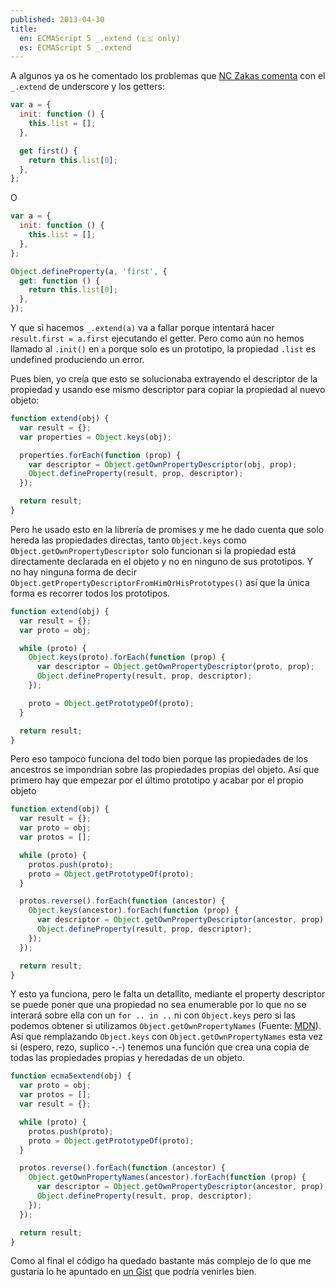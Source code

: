 ```yaml
---
published: 2013-04-30
title:
  en: ECMAScript 5 _.extend (🇪🇸 only)
  es: ECMAScript 5 _.extend
---
```


A algunos ya os he comentado los problemas que [NC Zakas comenta][1] con el `_.extend` de underscore y los getters:

```js
var a = {
  init: function () {
    this.list = [];
  },

  get first() {
    return this.list[0];
  },
};
```

<!-- end extract -->

O

```js
var a = {
  init: function () {
    this.list = [];
  },
};

Object.defineProperty(a, 'first', {
  get: function () {
    return this.list[0];
  },
});
```

Y que si hacemos `_.extend(a)` va a fallar porque intentará hacer `result.first = a.first` ejecutando el getter. Pero como aún no hemos llamado al `.init()` en `a` porque solo es un prototipo, la propiedad `.list` es undefined produciendo un error.

Pues bien, yo creía que esto se solucionaba extrayendo el descriptor de la propiedad y usando ese mismo descriptor para copiar la propiedad al nuevo objeto:

```js
function extend(obj) {
  var result = {};
  var properties = Object.keys(obj);

  properties.forEach(function (prop) {
    var descriptor = Object.getOwnPropertyDescriptor(obj, prop);
    Object.defineProperty(result, prop, descriptor);
  });

  return result;
}
```

Pero he usado esto en la librería de promises y me he dado cuenta que solo hereda las propiedades directas, tanto `Object.keys` como `Object.getOwnPropertyDescriptor` solo funcionan si la propiedad está directamente declarada en el objeto y no en ninguno de sus prototipos. Y no hay ninguna forma de decir `Object.getPropertyDescriptorFromHimOrHisPrototypes()` así que la única forma es recorrer todos los prototipos.

```js
function extend(obj) {
  var result = {};
  var proto = obj;

  while (proto) {
    Object.keys(proto).forEach(function (prop) {
      var descriptor = Object.getOwnPropertyDescriptor(proto, prop);
      Object.defineProperty(result, prop, descriptor);
    });

    proto = Object.getPrototypeOf(proto);
  }

  return result;
}
```

Pero eso tampoco funciona del todo bien porque las propiedades de los ancestros se impondrían sobre las propiedades propias del objeto. Así que primero hay que empezar por el último prototipo y acabar por el propio objeto

```js
function extend(obj) {
  var result = {};
  var proto = obj;
  var protos = [];

  while (proto) {
    protos.push(proto);
    proto = Object.getPrototypeOf(proto);
  }

  protos.reverse().forEach(function (ancestor) {
    Object.keys(ancestor).forEach(function (prop) {
      var descriptor = Object.getOwnPropertyDescriptor(ancestor, prop);
      Object.defineProperty(result, prop, descriptor);
    });
  });

  return result;
}
```

Y esto ya funciona, pero le falta un detallito, mediante el property descriptor se puede poner que una propiedad no sea enumerable por lo que no se interará sobre ella con un `for .. in ..` ni con `Object.keys` pero si las podemos obtener si utilizamos `Object.getOwnPropertyNames` (Fuente: [MDN][2]). Así que remplazando `Object.keys` con `Object.getOwnPropertyNames` esta vez si (espero, rezo, suplico -.-) tenemos una función que crea una copia de todas las propiedades propias y heredadas de un objeto.

```js
function ecma5extend(obj) {
  var proto = obj;
  var protos = [];
  var result = {};

  while (proto) {
    protos.push(proto);
    proto = Object.getPrototypeOf(proto);
  }

  protos.reverse().forEach(function (ancestor) {
    Object.getOwnPropertyNames(ancestor).forEach(function (prop) {
      var descriptor = Object.getOwnPropertyDescriptor(ancestor, prop);
      Object.defineProperty(result, prop, descriptor);
    });
  });

  return result;
}
```

Como al final el código ha quedado bastante más complejo de lo que me gustaría lo he apuntado en [un Gist][3] que podría venirles bien.

[1]: http://www.nczonline.net/blog/2012/12/11/are-your-mixins-ecmascript-5-compatible/
[2]: https://developer.mozilla.org/en-US/docs/JavaScript/Reference/Global_Objects/Object/getOwnPropertyNames
[3]: https://gist.github.com/amatiasq/5492466
